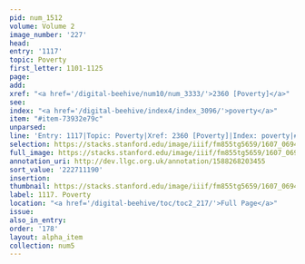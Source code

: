```yaml
---
pid: num_1512
volume: Volume 2
image_number: '227'
head:
entry: '1117'
topic: Poverty
first_letter: 1101-1125
page:
add:
xref: "<a href='/digital-beehive/num10/num_3333/'>2360 [Poverty]</a>"
see:
index: "<a href='/digital-beehive/index4/index_3096/'>poverty</a>"
item: "#item-73932e79c"
unparsed:
line: 'Entry: 1117|Topic: Poverty|Xref: 2360 [Poverty]|Index: poverty|#item-73932e79c'
selection: https://stacks.stanford.edu/image/iiif/fm855tg5659/1607_0694/395,1190,2897,1028/full/0/default.jpg
full_image: https://stacks.stanford.edu/image/iiif/fm855tg5659/1607_0694/full/full/0/default.jpg
annotation_uri: http://dev.llgc.org.uk/annotation/1588268203455
sort_value: '222711190'
insertion:
thumbnail: https://stacks.stanford.edu/image/iiif/fm855tg5659/1607_0694/395,1190,600,180/250,/0/default.jpg
label: 1117. Poverty
location: "<a href='/digital-beehive/toc/toc2_217/'>Full Page</a>"
issue:
also_in_entry:
order: '178'
layout: alpha_item
collection: num5
---
```

